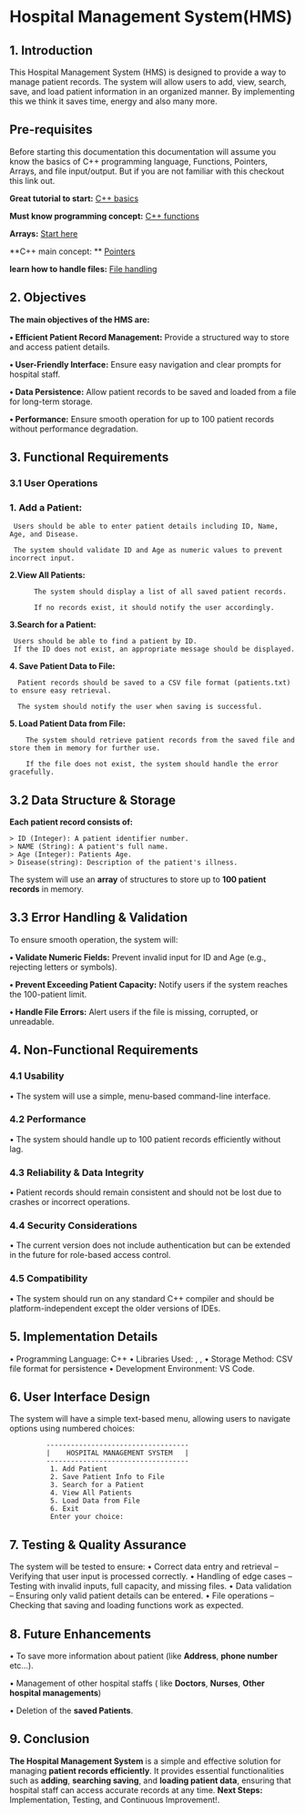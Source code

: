 # Hospital Management System(HMS)

## 1. Introduction
This Hospital Management System (HMS) is designed to provide a way to manage patient records. The system will allow users to add, view, search, save, and load patient information in an organized manner. By implementing this we think it saves time, energy and also many more.

## Pre-requisites
   Before starting this documentation this documentation will assume you know the basics of C++ programming language, Functions, Pointers, Arrays, 
   and  file input/output. But if you are not familiar with this  checkout this link out.

 **Great tutorial to start:** [C++ basics](https://cplusplus.com/doc/tutorial/)

  **Must know programming concept:** [C++ functions](https://www.geeksforgeeks.org/functions-in-cpp/)

  **Arrays:** [Start here ](https://cplusplus.com/doc/tutorial/arrays/)

  **C++ main concept: ** [Pointers](https://www.geeksforgeeks.org/cpp-pointers/)

  **learn how to handle files:** [File handling](https://www.learncpp.com/cpp-tutorial/basic-file-io/)

 ## 2. Objectives

   **The main objectives of the HMS are:** 

**•	Efficient Patient Record Management:** Provide a structured way to store and access patient details.

**•	User-Friendly Interface:** Ensure easy navigation and clear prompts for hospital staff.

**•	Data Persistence:** Allow patient records to be saved and loaded from a file for long-term storage.

**•	Performance:** Ensure smooth operation for up to 100 patient records without performance degradation.

## 3. Functional Requirements

### 3.1 User Operations

 ### 1.	Add a Patient:

     Users should be able to enter patient details including ID, Name, Age, and Disease.

     The system should validate ID and Age as numeric values to prevent incorrect input.

 **2.View All Patients:**

          The system should display a list of all saved patient records.

          If no records exist, it should notify the user accordingly.

**3.Search for a Patient:**

     Users should be able to find a patient by ID.
     If the ID does not exist, an appropriate message should be displayed.

**4.	Save Patient Data to File:**

      Patient records should be saved to a CSV file format (patients.txt) to ensure easy retrieval.

      The system should notify the user when saving is successful.

**5.	Load Patient Data from File:**

        The system should retrieve patient records from the saved file and store them in memory for further use.

        If the file does not exist, the system should handle the error gracefully.

   ## 3.2 Data Structure & Storage
   **Each patient record consists of:**

    > ID (Integer): A patient identifier number.
    > NAME (String): A patient's full name.
    > Age (Integer): Patients Age.
    > Disease(string): Description of the patient's illness.

The system will use an **array** of structures to store up to **100 patient records** in memory.

## 3.3 Error Handling & Validation
To ensure smooth operation, the system will:

**•	Validate Numeric Fields:** Prevent invalid input for ID and Age (e.g., rejecting letters or symbols).

**•	Prevent Exceeding Patient Capacity:** Notify users if the system reaches the 100-patient limit.

**•	Handle File Errors:** Alert users if the file is missing, corrupted, or unreadable.

## 4. Non-Functional Requirements
  ### 4.1 Usability

•	The system will use a simple, menu-based command-line interface.

### 4.2 Performance

•	The system should handle up to 100 patient records efficiently without lag.

### 4.3 Reliability & Data Integrity

•	Patient records should remain consistent and should not be lost due to crashes or incorrect operations.

### 4.4 Security Considerations

•	The current version does not include authentication but can be extended in the future for role-based access control.

### 4.5 Compatibility

•	The system should run on any standard C++ compiler and should be platform-independent except the older versions of IDEs.

## 5. Implementation Details

  •       Programming Language: C++
  •	  Libraries Used: <iostream>, <fstream>, <string>
  •	  Storage Method: CSV file format for persistence
  •	  Development Environment: VS Code. 

## 6. User Interface Design

  The system will have a simple text-based menu, allowing users to navigate options using numbered choices:

             -----------------------------------
             |    HOSPITAL MANAGEMENT SYSTEM   |
             -----------------------------------
              1. Add Patient
              2. Save Patient Info to File
              3. Search for a Patient
              4. View All Patients
              5. Load Data from File
              6. Exit
              Enter your choice:


 ## 7. Testing & Quality Assurance
   The system will be tested to ensure:
 •	Correct data entry and retrieval – Verifying that user input is processed correctly.
 •	Handling of edge cases – Testing with invalid inputs, full capacity, and missing files.
 •	Data validation – Ensuring only valid patient details can be entered.
 •	File operations – Checking that saving and loading functions work as expected.

## 8. Future Enhancements
•	To save more information about patient (like **Address**, **phone number** etc…).

•	Management of other hospital staffs ( like **Doctors**, **Nurses**, **Other hospital managements**)

•	Deletion of the **saved Patients**.

## 9. Conclusion

**The Hospital Management System** is a simple and effective solution for managing **patient records efficiently**. It provides essential functionalities such as **adding**, **searching saving**, and **loading patient data**, ensuring that hospital staff can access accurate records at any time.
**Next Steps:** Implementation, Testing, and Continuous Improvement!.


